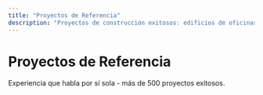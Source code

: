 ```yaml
---
title: "Proyectos de Referencia"
description: "Proyectos de construcción exitosos: edificios de oficinas, complejos residenciales, centros logísticos."
---
```


# Proyectos de Referencia

Experiencia que habla por sí sola - más de 500 proyectos exitosos.
